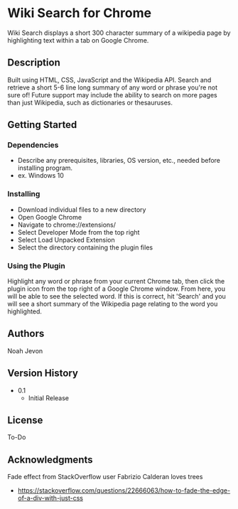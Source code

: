 # Wiki Search for Chrome

Wiki Search displays a short 300 character summary of a wikipedia page by highlighting text within a tab on Google Chrome.

## Description

Built using HTML, CSS, JavaScript and the Wikipedia API. Search and retrieve a short 5-6 line long summary of any word or phrase you're not sure of! Future support
may include the ability to search on more pages than just Wikipedia, such as dictionaries or thesauruses.


## Getting Started

### Dependencies

* Describe any prerequisites, libraries, OS version, etc., needed before installing program.
* ex. Windows 10


### Installing

* Download individual files to a new directory
* Open Google Chrome
* Navigate to chrome://extensions/
* Select Developer Mode from the top right 
* Select Load Unpacked Extension
* Select the directory containing the plugin files


### Using the Plugin

Highlight any word or phrase from your current Chrome tab, then click the plugin icon from the top right of a Google Chrome window. From here, you will be able to see
the selected word. If this is correct, hit 'Search' and you will see a short summary of the Wikipedia page relating to the word you highlighted.


## Authors

Noah Jevon

## Version History

* 0.1
    * Initial Release

## License

To-Do

## Acknowledgments

Fade effect from StackOverflow user Fabrizio Calderan loves trees
* https://stackoverflow.com/questions/22666063/how-to-fade-the-edge-of-a-div-with-just-css
